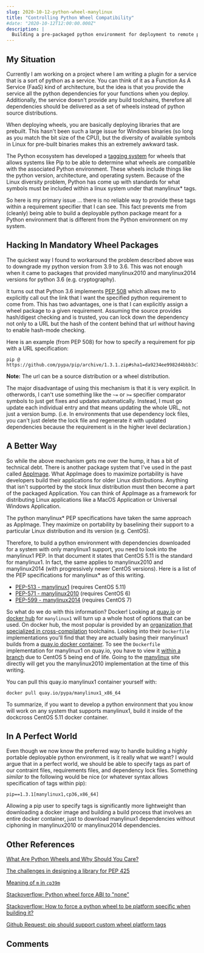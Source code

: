 ```yaml
---
slug: 2020-10-12-python-wheel-manylinux
title: "Controlling Python Wheel Compatibility"
#date: "2020-10-12T12:00:00.000Z"
description: |
  Building a pre-packaged python environment for deployment to remote python services.
---
```


## My Situation

Currently I am working on a project where I am writing a plugin for a service that is a sort of python as a service. You can think of it as a Function As A Service (FaaS) kind of architecture, but the idea is that you provide the service all the python dependencies for your functions when you deploy. Additionally, the service doesn't provide any build toolchains, therefore all dependencies should be delivered as a set of wheels instead of python source distributions.

<!--truncate-->

When deploying wheels, you are basically deploying libraries that are prebuilt. This hasn't been such a large issue for Windows binaries (so long as you match the bit size of the CPU), but the diversity of available symbols in Linux for pre-built binaries makes this an extremely awkward task.

The Python ecosystem has developed a [tagging system](https://www.python.org/dev/peps/pep-0425/) for wheels that allows systems like Pip to be able to determine what wheels are compatible with the associated Python environment. These wheels include things like the python version, architecture, and operating system. Because of the Linux diversity problem, Python has come up with standards for what symbols must be included within a linux system under that manylinux\* tags.

So here is my primary issue ... there is no reliable way to provide these tags within a requirement specifier that I can see. This fact prevents me from (cleanly) being able to build a deployable python package meant for a Python environment that is different from the Python environment on my system.

## Hacking In Mandatory Wheel Packages

The quickest way I found to workaround the problem described above was to downgrade my python version from 3.9 to 3.6. This was not enough when it came to packages that provided manylinux2010 and manylinux2014 versions for python 3.6 (e.g. cryptography).

It turns out that Python 3.6 implements [PEP 508](https://www.python.org/dev/peps/pep-0508/) which allows me to explicitly call out the link that I want the specified python requirement to come from. This has two advantages, one is that I can explicitly assign a wheel package to a given requirement. Assuming the source provides hash/digest checking and is trusted, you can lock down the dependency not only to a URL but the hash of the content behind that url _without_ having to enable hash-mode checking.

Here is an example (from PEP 508) for how to specify a requirement for pip with a URL specification:

```
pip @ https://github.com/pypa/pip/archive/1.3.1.zip#sha1=da9234ee9982d4bbb3c72346a6de940a148ea686
```

**Note:** The url can be a source distribution or a wheel distribution.

The major disadvantage of using this mechanism is that it is very explicit. In otherwords, I can't use something like the `~=` or `>=` specifier comparator symbols to just get fixes and updates automatically. Instead, I must go update each individual entry and that means updating the whole URL, not just a version bump. (i.e. In environments that use dependency lock files, you can't just delete the lock file and regenerate it with updated dependencies because the requirement is in the higher level declaration.)

## A Better Way

So while the above mechanism gets me over the hump, it has a bit of technical debt. There is another package system that I've used in the past called [AppImage](https://appimage.org/). What AppImage does to maximize portability is have developers build their applications for older Linux distributions. Anything that isn't supported by the stock linux distribution must then become a part of the packaged Application. You can think of AppImage as a framework for distributing Linux applications like a MacOS Application or Universal Windows Application.

The python manylinux\* PEP specifications have taken the same approach as AppImage. They maximize on portability by baselining their support to a particular Linux distribution and its version (e.g. CentOS).

Therefore, to build a python environment with dependencies downloaded for a system with only manylinux1 support, you need to look into the manylinux1 PEP. In that document it states that CentOS 5.11 is the standard for manylinux1. In fact, the same applies to manylinux2010 and manylinux2014 (with progressively newer CentOS versions). Here is a list of the PEP specifications for manylinux\* as of this writing.

- [PEP-513 - manylinux1](https://www.python.org/dev/peps/pep-0513/) (requires CentOS 5.11)
- [PEP-571 - manylinux2010](https://www.python.org/dev/peps/pep-0571/) (requires CentOS 6)
- [PEP-599 - manylinux2014](https://www.python.org/dev/peps/pep-0599/) (requires CentOS 7)

So what do we do with this information? Docker! Looking at [quay.io](https://quay.io/) or [docker hub](https://hub.docker.com/) for `manylinux1` will turn up a whole host of options that can be used. On docker hub, the most popular is provided by an [organization that specialized in cross-compilation](https://github.com/dockcross/dockcross) toolchains. Looking into their `Dockerfile` implementations you'll find that they are actually basing their manylinux1 builds from a [quay.io docker container](https://quay.io/repository/pypa/manylinux1_x86_64). To see the `Dockerfile` implementation for manylinux1 on quay.io, you have to view it [within a branch](https://github.com/pypa/manylinux/tree/manylinux1) due to CentOS 5 being end of life. Going to the [manylinux](https://github.com/pypa/manylinux) site directly will get you the manylinux2010 implementation at the time of this writing.

You can pull this quay.io manylinux1 container yourself with:

```
docker pull quay.io/pypa/manylinux1_x86_64
```

To summarize, if you want to develop a python environment that you know will work on any system that supports manylinux1, build it inside of the dockcross CentOS 5.11 docker container.

## In A Perfect World

Even though we now know the preferred way to handle building a highly portable deployable python environment, is it really what we want? I would argue that in a perfect world, we should be able to specify tags as part of our contraint files, requirements files, and dependency lock files. Something _similar to_ the following would be nice (or whatever syntax allows specification of tags within pip):

```
pip==1.3.1[manylinux1,cp36,x86_64]
```

Allowing a pip user to specify tags is significantly more lightweight than downloading a docker image and building a build process that involves an entire docker container, just to download manylinux1 dependencies without ciphoning in manylinux2010 or manylinux2014 dependencies.

## Other References

[What Are Python Wheels and Why Should You Care?](https://realpython.com/python-wheels/#building-a-pure-python-wheel)

[The challenges in designing a library for PEP 425](https://snarky.ca/the-challenges-in-designing-a-library-for-pep-425/)

[Meaning of `m` in `cp39m`](https://docs.python.org/2.3/whatsnew/section-pymalloc.html)

[Stackoverflow: Python wheel force ABI to "none"](https://stackoverflow.com/questions/36020189/python-wheel-force-abi-to-none)

[Stackoverflow: How to force a python wheel to be platform specific when building it?](https://stackoverflow.com/questions/45150304/how-to-force-a-python-wheel-to-be-platform-specific-when-building-it)

[Github Request: pip should support custom wheel platform tags](https://github.com/pypa/pip/issues/2875)

## Comments

<Comments />

